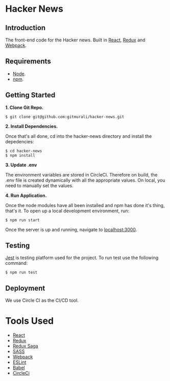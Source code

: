 # Hacker News

## Introduction

The front-end code for the Hacker news. Built in [React](https://reactjs.org/), [Redux](https://redux.js.org/) and [Webpack](https://webpack.js.org/).

## Requirements

- [Node](https://nodejs.org/en/).
- [npm](https://www.npmjs.com/package/npm).

## Getting Started

**1. Clone Git Repo.**

```
$ git clone git@github.com:gitmurali/hacker-news.git
```

**2. Install Dependencies.**

Once that's all done, cd into the hacker-news directory and install the depedencies:

```
$ cd hacker-news
$ npm install
```

**3. Update .env**

The environment variables are stored in CircleCi. Therefore on build, the .env file is created dynamically with all the appropriate values.
On local, you need to manually set the values. 

**4. Run Application.**

Once the node modules have all been installed and npm has done it's thing, that's it. To open up a local development environment, run:

```
$ npm run start
```

Once the server is up and running, navigate to [localhost:3000](http://localhost:3000).

## Testing

[Jest](https://jestjs.io/) is testing platform used for the project. To run test use the following command:

```
$ npm run test
```

## Deployment

We use Circle CI as the CI/CD tool. 

# Tools Used

- [React](https://reactjs.org/)
- [Redux](https://redux.js.org)
- [Redux Saga](https://github.com/redux-saga/redux-saga)
- [SASS](https://sass-lang.com/)
- [Webpack](https://webpack.js.org/)
- [ESLint](https://eslint.org/)
- [Babel](https://babeljs.io/)
- [CircleCi](https://circleci.com/)

